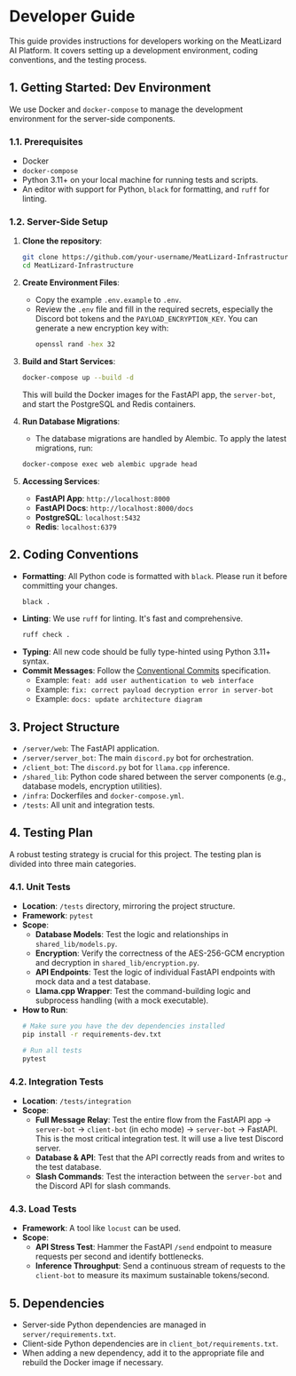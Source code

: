 # Developer Guide

This guide provides instructions for developers working on the MeatLizard AI Platform. It covers setting up a development environment, coding conventions, and the testing process.

## 1. Getting Started: Dev Environment

We use Docker and `docker-compose` to manage the development environment for the server-side components.

### 1.1. Prerequisites

-   Docker
-   `docker-compose`
-   Python 3.11+ on your local machine for running tests and scripts.
-   An editor with support for Python, `black` for formatting, and `ruff` for linting.

### 1.2. Server-Side Setup

1.  **Clone the repository**:
    ```bash
    git clone https://github.com/your-username/MeatLizard-Infrastructure.git
    cd MeatLizard-Infrastructure
    ```

2.  **Create Environment Files**:
    -   Copy the example `.env.example` to `.env`.
    -   Review the `.env` file and fill in the required secrets, especially the Discord bot tokens and the `PAYLOAD_ENCRYPTION_KEY`. You can generate a new encryption key with:
        ```bash
        openssl rand -hex 32
        ```

3.  **Build and Start Services**:
    ```bash
    docker-compose up --build -d
    ```
    This will build the Docker images for the FastAPI app, the `server-bot`, and start the PostgreSQL and Redis containers.

4.  **Run Database Migrations**:
    -   The database migrations are handled by Alembic. To apply the latest migrations, run:
    ```bash
    docker-compose exec web alembic upgrade head
    ```

5.  **Accessing Services**:
    -   **FastAPI App**: `http://localhost:8000`
    -   **FastAPI Docs**: `http://localhost:8000/docs`
    -   **PostgreSQL**: `localhost:5432`
    -   **Redis**: `localhost:6379`

## 2. Coding Conventions

-   **Formatting**: All Python code is formatted with `black`. Please run it before committing your changes.
    ```bash
    black .
    ```
-   **Linting**: We use `ruff` for linting. It's fast and comprehensive.
    ```bash
    ruff check .
    ```
-   **Typing**: All new code should be fully type-hinted using Python 3.11+ syntax.
-   **Commit Messages**: Follow the [Conventional Commits](https://www.conventionalcommits.org/en/v1.0.0/) specification.
    -   Example: `feat: add user authentication to web interface`
    -   Example: `fix: correct payload decryption error in server-bot`
    -   Example: `docs: update architecture diagram`

## 3. Project Structure

-   `/server/web`: The FastAPI application.
-   `/server/server_bot`: The main `discord.py` bot for orchestration.
-   `/client_bot`: The `discord.py` bot for `llama.cpp` inference.
-   `/shared_lib`: Python code shared between the server components (e.g., database models, encryption utilities).
-   `/infra`: Dockerfiles and `docker-compose.yml`.
-   `/tests`: All unit and integration tests.

## 4. Testing Plan

A robust testing strategy is crucial for this project. The testing plan is divided into three main categories.

### 4.1. Unit Tests

-   **Location**: `/tests` directory, mirroring the project structure.
-   **Framework**: `pytest`
-   **Scope**:
    -   **Database Models**: Test the logic and relationships in `shared_lib/models.py`.
    -   **Encryption**: Verify the correctness of the AES-256-GCM encryption and decryption in `shared_lib/encryption.py`.
    -   **API Endpoints**: Test the logic of individual FastAPI endpoints with mock data and a test database.
    -   **Llama.cpp Wrapper**: Test the command-building logic and subprocess handling (with a mock executable).
-   **How to Run**:
    ```bash
    # Make sure you have the dev dependencies installed
    pip install -r requirements-dev.txt

    # Run all tests
    pytest
    ```

### 4.2. Integration Tests

-   **Location**: `/tests/integration`
-   **Scope**:
    -   **Full Message Relay**: Test the entire flow from the FastAPI app -> `server-bot` -> `client-bot` (in echo mode) -> `server-bot` -> FastAPI. This is the most critical integration test. It will use a live test Discord server.
    -   **Database & API**: Test that the API correctly reads from and writes to the test database.
    -   **Slash Commands**: Test the interaction between the `server-bot` and the Discord API for slash commands.

### 4.3. Load Tests

-   **Framework**: A tool like `locust` can be used.
-   **Scope**:
    -   **API Stress Test**: Hammer the FastAPI `/send` endpoint to measure requests per second and identify bottlenecks.
    -   **Inference Throughput**: Send a continuous stream of requests to the `client-bot` to measure its maximum sustainable tokens/second.

## 5. Dependencies

-   Server-side Python dependencies are managed in `server/requirements.txt`.
-   Client-side Python dependencies are in `client_bot/requirements.txt`.
-   When adding a new dependency, add it to the appropriate file and rebuild the Docker image if necessary.

